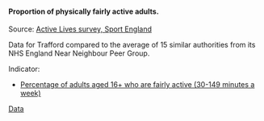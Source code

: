 #### Proportion of physically fairly active adults.

Source: <a href="https://www.sportengland.org/know-your-audience/data/active-lives" target="_blank">Active Lives survey, Sport England</a>

Data for Trafford compared to the average of 15 similar authorities from its NHS England Near Neighbour Peer Group.
 
Indicator:

* <a href="http://id.esd.org.uk/metricType/10270" target="_blank"> Percentage of adults aged 16+ who are fairly active (30-149 minutes a week) </a>

<a href="https://www.trafforddatalab.io/corporate_plan/data/health/fairly_active_adults.csv" aria-label="Download the data" class="downloadButton" target="_blank" download>Data <span class="fas fa-download"></span></a>